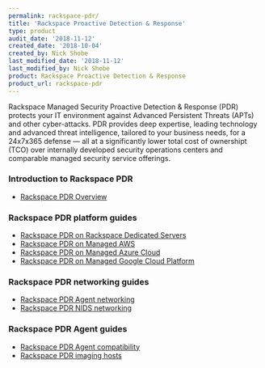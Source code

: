 ```yaml
---
permalink: rackspace-pdr/
title: 'Rackspace Proactive Detection & Response'
type: product
audit_date: '2018-11-12'
created_date: '2018-10-04'
created_by: Nick Shobe
last_modified_date: '2018-11-12'
last_modified_by: Nick Shobe
product: Rackspace Proactive Detection & Response
product_url: rackspace-pdr
---
```


Rackspace Managed Security Proactive Detection & Response (PDR) protects your IT environment against Advanced Persistent
Threats (APTs) and other cyber-attacks. PDR provides deep expertise, leading technology and
advanced threat intelligence, tailored to your business needs, for a 24x7x365 defense — all at a
significantly lower total cost of ownershipt (TCO) over internally developed security operations
centers and comparable managed security service offerings.

### Introduction to Rackspace PDR

- [Rackspace PDR Overview](/how-to/rackspace-pdr-overview/)

### Rackspace PDR platform guides

- [Rackspace PDR on Rackspace Dedicated Servers](/how-to/rackspace-pdr-dedicated-servers/)
- [Rackspace PDR on Managed AWS](/how-to/rackspace-pdr-aws/)
- [Rackspace PDR on Managed Azure Cloud](/how-to/rackspace-pdr-azure/)
- [Rackspace PDR on Managed Google Cloud Platform](/how-to/rackspace-pdr-gcp/)

### Rackspace PDR networking guides

- [Rackspace PDR Agent networking](/how-to/rackspace-pdr-agent-networking/)
- [Rackspace PDR NIDS networking](/how-to/rackspace-pdr-nids-networking/)

### Rackspace PDR Agent guides

- [Rackspace PDR Agent compatibility](/how-to/rackspace-pdr-agent-compatablity/)
- [Rackspace PDR imaging hosts](/how-to/rackspace-pdr-imaging/)
